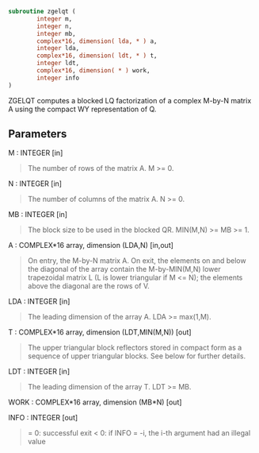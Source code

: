 ```fortran
subroutine zgelqt (
        integer m,
        integer n,
        integer mb,
        complex*16, dimension( lda, * ) a,
        integer lda,
        complex*16, dimension( ldt, * ) t,
        integer ldt,
        complex*16, dimension( * ) work,
        integer info
)
```

ZGELQT computes a blocked LQ factorization of a complex M-by-N matrix A
using the compact WY representation of Q.

## Parameters
M : INTEGER [in]
> The number of rows of the matrix A.  M >= 0.

N : INTEGER [in]
> The number of columns of the matrix A.  N >= 0.

MB : INTEGER [in]
> The block size to be used in the blocked QR.  MIN(M,N) >= MB >= 1.

A : COMPLEX\*16 array, dimension (LDA,N) [in,out]
> On entry, the M-by-N matrix A.
> On exit, the elements on and below the diagonal of the array
> contain the M-by-MIN(M,N) lower trapezoidal matrix L (L is
> lower triangular if M <= N); the elements above the diagonal
> are the rows of V.

LDA : INTEGER [in]
> The leading dimension of the array A.  LDA >= max(1,M).

T : COMPLEX\*16 array, dimension (LDT,MIN(M,N)) [out]
> The upper triangular block reflectors stored in compact form
> as a sequence of upper triangular blocks.  See below
> for further details.

LDT : INTEGER [in]
> The leading dimension of the array T.  LDT >= MB.

WORK : COMPLEX\*16 array, dimension (MB\*N) [out]

INFO : INTEGER [out]
> = 0:  successful exit
> < 0:  if INFO = -i, the i-th argument had an illegal value

